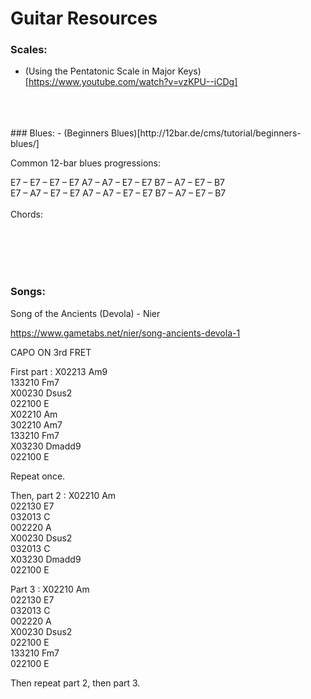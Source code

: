 # Guitar Resources

### Scales:
- (Using the Pentatonic Scale in Major Keys)[https://www.youtube.com/watch?v=vzKPU--iCDg]

<BR>
<BR>
<BR>
  ### Blues:
  - (Beginners Blues)[http://12bar.de/cms/tutorial/beginners-blues/]

Common 12-bar blues progressions:

E7 – E7 – E7 – E7
A7 – A7 – E7 – E7
B7 – A7 – E7 – B7
<BR>
E7 – A7 – E7 – E7
A7 – A7 – E7 – E7
B7 – A7 – E7 – B7
<BR>
<BR>
Chords:

<BR>
<BR>
<BR>
<BR>







### Songs:

Song of the Ancients (Devola) - Nier

https://www.gametabs.net/nier/song-ancients-devola-1

CAPO ON 3rd FRET

First part :
X02213 Am9  
133210 Fm7  
X00230 Dsus2  
022100 E  
X02210 Am  
302210 Am7  
133210 Fm7  
X03230 Dmadd9  
022100 E  

Repeat once.

Then, part 2 :
X02210 Am  
022130 E7  
032013 C  
002220 A  
X00230 Dsus2  
032013 C  
X03230 Dmadd9  
022100 E  

Part 3 :
X02210 Am  
022130 E7  
032013 C  
002220 A  
X00230 Dsus2  
022100 E  
133210 Fm7  
022100 E  

Then repeat part 2, then part 3.
